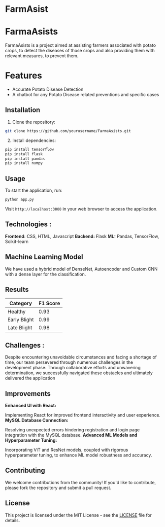 # FarmAsist #

# FarmaAsists #

FarmaAsists is a project aimed at assisting farmers associated with potato crops, to detect  the diseases of those crops and also providing them with relevant measures, to prevent them. 

# Features #

- Accurate Potato Disease Detection
- A chatbot for any Potato Disease related preventions and specific cases

## Installation

1. Clone the repository:

```bash
git clone https://github.com/yourusername/FarmaAsists.git
```

2. Install dependencies:

```bash
pip install tensorflow
pip install flask
pip install pandas
pip install numpy
```

## Usage

To start the application, run:

```bash
python app.py
```

Visit `http://localhost:3000` in your web browser to access the application.

## Technologies :
**Frontend:** CSS, HTML, Javascript
**Backend:** Flask
**ML:** Pandas, TensorFlow, Scikit-learn
## Machine Learning Model

We have used a hybrid model of DenseNet, Autoencoder and Custom CNN with a dense layer for the classification.

## Results 

| Category                           | F1 Score |
|------------------------------------|----------|
| Healthy            | 0.93    |
| Early Blight          | 0.99     |
| Late Blight | 0.98     |

## Challenges :

Despite encountering unavoidable circumstances and facing a shortage of time, our team persevered through numerous challenges in the development phase. Through collaborative efforts and unwavering determination, we successfully navigated these obstacles and ultimately delivered the application

## Improvements

**Enhanced UI with React:**

Implementing React for improved frontend interactivity and user experience.
**MySQL Database Connection:**

Resolving unexpected errors hindering registration and login page integration with the MySQL database.
**Advanced ML Models and Hyperparameter Tuning:**

Incorporating ViT and ResNet models, coupled with rigorous hyperparameter tuning, to enhance ML model robustness and accuracy.  

## Contributing

We welcome contributions from the community! If you'd like to contribute, please fork the repository and submit a pull request.

## License

This project is licensed under the MIT License - see the [LICENSE](LICENSE) file for details.
```

